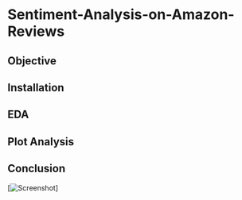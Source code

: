 # Sentiment-Analysis-on-Amazon-Reviews

## Objective
## Installation
## EDA
## Plot Analysis
## Conclusion

[![Screenshot]([https://path/to/your/screenshot.png](https://github.com/RishiKairamkonda/Sentiment-Analysis-on-Amazon-Reviews/blob/main/shreeya%20pic.jpeg)https://github.com/RishiKairamkonda/Sentiment-Analysis-on-Amazon-Reviews/blob/main/shreeya%20pic.jpeg)]


